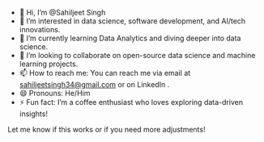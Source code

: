 - 👋 Hi, I’m @Sahiljeet Singh
- 👀 I’m interested in data science, software development, and AI/tech innovations.
- 🌱 I’m currently learning Data Analytics and diving deeper into data science.
- 💞️ I’m looking to collaborate on open-source data science and machine learning projects.
- 📫 How to reach me: You can reach me via email at sahiljeetsingh34@gmail.com or on LinkedIn .
- 😄 Pronouns: He/Him
- ⚡ Fun fact: I’m a coffee enthusiast who loves exploring data-driven insights! 

Let me know if this works or if you need more adjustments!

<!---
SahilJSingh/SahilJSingh is a ✨ special ✨ repository because its `README.md` (this file) appears on your GitHub profile.
You can click the Preview link to take a look at your changes.
--->
